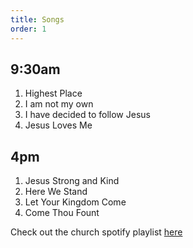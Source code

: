 ```yaml
---
title: Songs
order: 1
---
```


## 9:30am 
1. Highest Place
2. I am not my own
3. I have decided to follow Jesus
4. Jesus Loves Me

## 4pm 
1. Jesus Strong and Kind
2. Here We Stand
3. Let Your Kingdom Come
4. Come Thou Fount
   
Check out the church spotify playlist [here](https://open.spotify.com/playlist/3gh0ZKXkJBDbNEnZqJJDXj?si=0908aa3f87544643)
